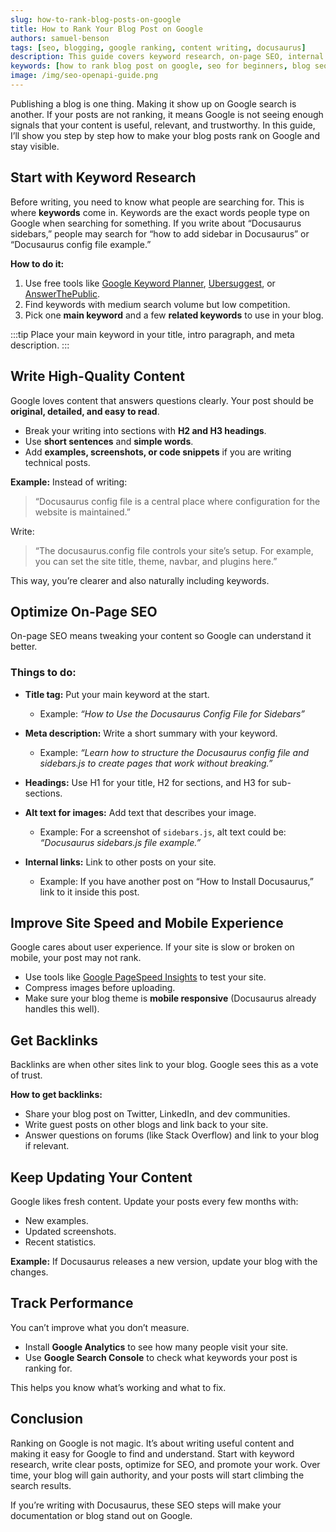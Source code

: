 ```yaml
---
slug: how-to-rank-blog-posts-on-google
title: How to Rank Your Blog Post on Google
authors: samuel-benson
tags: [seo, blogging, google ranking, content writing, docusaurus]
description: This guide covers keyword research, on-page SEO, internal linking, meta descriptions, and more with clear steps and examples.
keywords: [how to rank blog post on google, seo for beginners, blog seo tips, rank higher on google, content optimization, on-page seo]
image: /img/seo-openapi-guide.png
---
```


<!-- truncate -->

Publishing a blog is one thing. Making it show up on Google search is another. If your posts are not ranking, it means Google is not seeing enough signals that your content is useful, relevant, and trustworthy. In this guide, I’ll show you step by step how to make your blog posts rank on Google and stay visible.


## Start with Keyword Research

Before writing, you need to know what people are searching for. This is where **keywords** come in. Keywords are the exact words people type on Google when searching for something.
If you write about “Docusaurus sidebars,” people may search for “how to add sidebar in Docusaurus” or “Docusaurus config file example.”

**How to do it:**

1. Use free tools like [Google Keyword Planner](https://ads.google.com/home/tools/keyword-planner/), [Ubersuggest](https://neilpatel.com/ubersuggest/), or [AnswerThePublic](https://answerthepublic.com/).
2. Find keywords with medium search volume but low competition.
3. Pick one **main keyword** and a few **related keywords** to use in your blog.

:::tip 
Place your main keyword in your title, intro paragraph, and meta description.
:::

## Write High-Quality Content

Google loves content that answers questions clearly. Your post should be **original, detailed, and easy to read**.

* Break your writing into sections with **H2 and H3 headings**.
* Use **short sentences** and **simple words**.
* Add **examples, screenshots, or code snippets** if you are writing technical posts.

**Example:**
Instead of writing:

> “Docusaurus config file is a central place where configuration for the website is maintained.”

Write:

> “The docusaurus.config file controls your site’s setup. For example, you can set the site title, theme, navbar, and plugins here.”

This way, you’re clearer and also naturally including keywords.


## Optimize On-Page SEO

On-page SEO means tweaking your content so Google can understand it better.

### Things to do:

* **Title tag:** Put your main keyword at the start.

  * Example: *“How to Use the Docusaurus Config File for Sidebars”*
* **Meta description:** Write a short summary with your keyword.

  * Example: *“Learn how to structure the Docusaurus config file and sidebars.js to create pages that work without breaking.”*
* **Headings:** Use H1 for your title, H2 for sections, and H3 for sub-sections.
* **Alt text for images:** Add text that describes your image.

  * Example: For a screenshot of `sidebars.js`, alt text could be: *“Docusaurus sidebars.js file example.”*
* **Internal links:** Link to other posts on your site.

  * Example: If you have another post on “How to Install Docusaurus,” link to it inside this post.


## Improve Site Speed and Mobile Experience

Google cares about user experience. If your site is slow or broken on mobile, your post may not rank.

* Use tools like [Google PageSpeed Insights](https://pagespeed.web.dev/) to test your site.
* Compress images before uploading.
* Make sure your blog theme is **mobile responsive** (Docusaurus already handles this well).


## Get Backlinks

Backlinks are when other sites link to your blog. Google sees this as a vote of trust.

**How to get backlinks:**

* Share your blog post on Twitter, LinkedIn, and dev communities.
* Write guest posts on other blogs and link back to your site.
* Answer questions on forums (like Stack Overflow) and link to your blog if relevant.


## Keep Updating Your Content

Google likes fresh content. Update your posts every few months with:

* New examples.
* Updated screenshots.
* Recent statistics.

**Example:** If Docusaurus releases a new version, update your blog with the changes.


## Track Performance

You can’t improve what you don’t measure.

* Install **Google Analytics** to see how many people visit your site.
* Use **Google Search Console** to check what keywords your post is ranking for.

This helps you know what’s working and what to fix.


## Conclusion

Ranking on Google is not magic. It’s about writing useful content and making it easy for Google to find and understand. Start with keyword research, write clear posts, optimize for SEO, and promote your work. Over time, your blog will gain authority, and your posts will start climbing the search results.

If you’re writing with Docusaurus, these SEO steps will make your documentation or blog stand out on Google.

